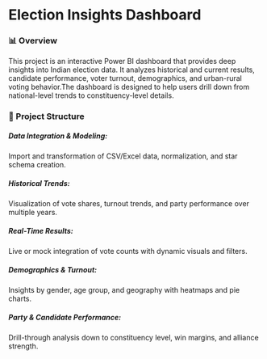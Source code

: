 <h1>Election Insights Dashboard</h1>
<h3>📊 Overview</h3>

This project is an interactive Power BI dashboard that provides deep insights into Indian election data. It analyzes historical and current results, candidate performance, voter turnout, demographics, and urban-rural voting behavior.The dashboard is designed to help users drill down from national-level trends to constituency-level details.

<h3>📁 Project Structure</h3>

<h5>Data Integration & Modeling:</h5> Import and transformation of CSV/Excel data, normalization, and star schema creation.

<h5>Historical Trends:</h5> Visualization of vote shares, turnout trends, and party performance over multiple years.

<h5>Real-Time Results:</h5> Live or mock integration of vote counts with dynamic visuals and filters.

<h5>Demographics & Turnout:</h5> Insights by gender, age group, and geography with heatmaps and pie charts.

<h5>Party & Candidate Performance:</h5> Drill-through analysis down to constituency level, win margins, and alliance strength.
